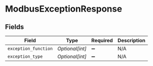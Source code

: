 # ModbusExceptionResponse


## Fields

| Field                | Type                 | Required             | Description          |
| -------------------- | -------------------- | -------------------- | -------------------- |
| `exception_function` | *Optional[int]*      | :heavy_minus_sign:   | N/A                  |
| `exception_type`     | *Optional[int]*      | :heavy_minus_sign:   | N/A                  |